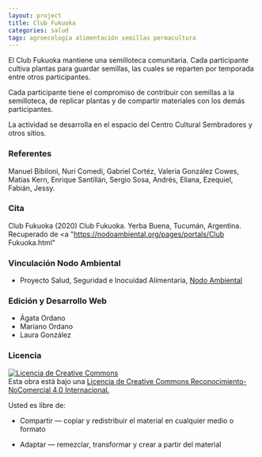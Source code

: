 ```yaml
---
layout: project
title: Club Fukuoka
categories: salud
tags: agroecología alimentación semillas permacultura
---
```


El Club Fukuoka mantiene una semilloteca comunitaria. Cada participante cultiva plantas para guardar semillas, las cuales se reparten por temporada entre otros participantes. 

Cada participante tiene el compromiso de contribuir con semillas a la semilloteca, de replicar plantas y de compartir materiales con los demás participantes.

La actividad se desarrolla en el espacio del Centro Cultural Sembradores y otros sitios.

### Referentes
Manuel Bibiloni, Nuri Comedi, Gabriel Cortéz, Valeria González Cowes, Matías Kern, Enrique Santillán, Sergio Sosa, Andrés, Eliana, Ezequiel, Fabián, Jessy.

### Cita
Club Fukuoka (2020) Club Fukuoka. Yerba Buena, Tucumán, Argentina. Recuperado de <a "https://nodoambiental.org/pages/portals/Club Fukuoka.html" </a>

### Vinculación Nodo Ambiental
- Proyecto Salud, Seguridad e Inocuidad Alimentaria, <a href="https://nodoambiental.org">Nodo Ambiental</a>

### Edición y Desarrollo Web
- Ágata Ordano
- Mariano Ordano
- Laura González

### Licencia
<a rel="license" href="http://creativecommons.org/licenses/by-nc/4.0/"><img alt="Licencia de Creative Commons" style="border-width:0" src="https://licensebuttons.net/l/by-nc/4.0/88x31.png" /></a><br />Esta obra está bajo una <a rel="license" href="https://creativecommons.org/licenses/by-nc/4.0/deed.es_ES">Licencia de Creative Commons Reconocimiento-NoComercial 4.0 Internacional.</a>

Usted es libre de:

+ Compartir — copiar y redistribuir el material en cualquier medio o formato

+ Adaptar — remezclar, transformar y crear a partir del material
